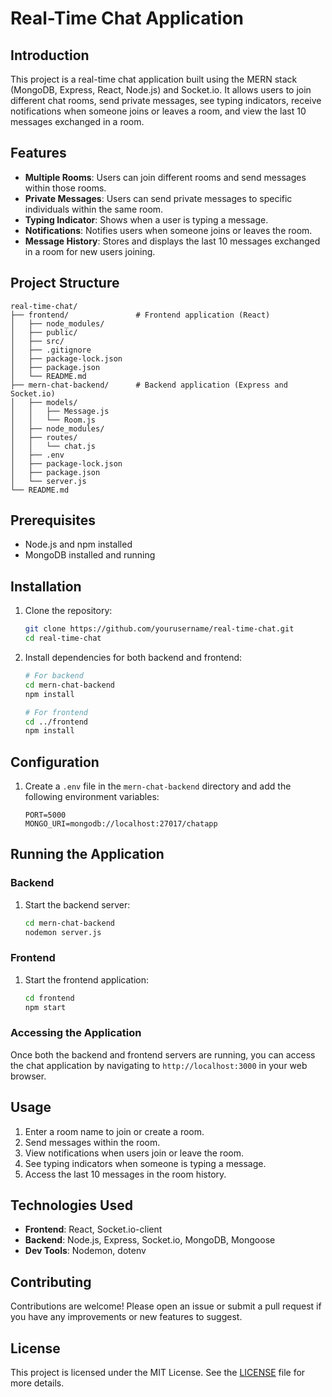 # Real-Time Chat Application

## Introduction

This project is a real-time chat application built using the MERN stack (MongoDB, Express, React, Node.js) and Socket.io. It allows users to join different chat rooms, send private messages, see typing indicators, receive notifications when someone joins or leaves a room, and view the last 10 messages exchanged in a room.

## Features

- **Multiple Rooms**: Users can join different rooms and send messages within those rooms.
- **Private Messages**: Users can send private messages to specific individuals within the same room.
- **Typing Indicator**: Shows when a user is typing a message.
- **Notifications**: Notifies users when someone joins or leaves the room.
- **Message History**: Stores and displays the last 10 messages exchanged in a room for new users joining.

## Project Structure

```
real-time-chat/
├── frontend/               # Frontend application (React)
│   ├── node_modules/
│   ├── public/
│   ├── src/
│   ├── .gitignore
│   ├── package-lock.json
│   ├── package.json
│   └── README.md
├── mern-chat-backend/      # Backend application (Express and Socket.io)
│   ├── models/
│   │   ├── Message.js
│   │   └── Room.js
│   ├── node_modules/
│   ├── routes/
│   │   └── chat.js
│   ├── .env
│   ├── package-lock.json
│   ├── package.json
│   └── server.js
└── README.md
```

## Prerequisites

- Node.js and npm installed
- MongoDB installed and running

## Installation

1. Clone the repository:
   ```bash
   git clone https://github.com/yourusername/real-time-chat.git
   cd real-time-chat
   ```

2. Install dependencies for both backend and frontend:
   ```bash
   # For backend
   cd mern-chat-backend
   npm install

   # For frontend
   cd ../frontend
   npm install
   ```

## Configuration

1. Create a `.env` file in the `mern-chat-backend` directory and add the following environment variables:

   ```plaintext
   PORT=5000
   MONGO_URI=mongodb://localhost:27017/chatapp
   ```

## Running the Application

### Backend

1. Start the backend server:
   ```bash
   cd mern-chat-backend
   nodemon server.js
   ```

### Frontend

1. Start the frontend application:
   ```bash
   cd frontend
   npm start
   ```

### Accessing the Application

Once both the backend and frontend servers are running, you can access the chat application by navigating to `http://localhost:3000` in your web browser.

## Usage

1. Enter a room name to join or create a room.
2. Send messages within the room.
3. View notifications when users join or leave the room.
4. See typing indicators when someone is typing a message.
5. Access the last 10 messages in the room history.

## Technologies Used

- **Frontend**: React, Socket.io-client
- **Backend**: Node.js, Express, Socket.io, MongoDB, Mongoose
- **Dev Tools**: Nodemon, dotenv

## Contributing

Contributions are welcome! Please open an issue or submit a pull request if you have any improvements or new features to suggest.

## License

This project is licensed under the MIT License. See the [LICENSE](LICENSE) file for more details.

